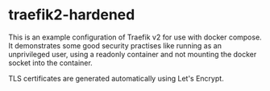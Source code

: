 # traefik2-hardened

This is an example configuration of Traefik v2 for use with docker compose.
It demonstrates some good security practises like running as an unprivileged user, using a readonly container and not mounting the docker socket into the container.

TLS certificates are generated automatically using Let's Encrypt.
